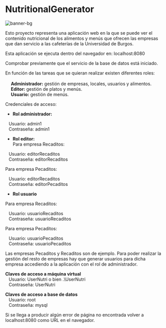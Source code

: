# NutritionalGenerator

![banner-bg](https://user-images.githubusercontent.com/84924718/154328112-aebbf957-1d71-4f91-93ba-bc88e80a4748.PNG)

Esto proyecto representa una aplicación web en la que se puede ver el contenido nutricional de los alimentos y menús que ofrecen las empresas que dan servicio a las cafeterías de la Universidad de Burgos.

Esta aplicación se ejecuta dentro del navegador en: localhost:8080

Comprobar previamente que el servicio de la base de datos está iniciado.

En función de las tareas que se quieran realizar existen diferentes roles: <br /> <br />
&ensp;&ensp; **Administrador:** gestión de empresas, locales, usuarios y alimentos. <br />
&ensp;&ensp; **Editor:** gestión de platos y menús. <br />
&ensp;&ensp; **Usuario:** gestión de menús. <br />

Credenciales de acceso:
  - **Rol administrador:** <br />
  
 &ensp;     Usuario:  admin1 <br />
 &ensp;     Contraseña: admin1 <br />
      
  - **Rol editor:** <br />
Para empresa Recaditos:  <br />

&ensp;      Usuario:  editorRecaditos <br />
&ensp;      Contraseña: editorRecaditos <br />

Para empresa Pecaditos:  <br />

&ensp;      Usuario:  editorRecaditos <br />
&ensp;      Contraseña: editorPecaditos <br />
      
  - **Rol usuario** <br />
  
Para empresa Recaditos:  <br />

&ensp;      Usuario:  usuarioRecaditos <br />
&ensp;      Contraseña: usuarioRecaditos <br />

Para empresa Pecaditos:  <br />

&ensp;      Usuario:  usuarioPecaditos <br />
&ensp;      Contraseña: usuarioPecaditos <br />

Las empresas Pecaditos y Recaditos son de ejemplo. Para poder realizar la gestión del resto de empresas hay que generar usuarios para dicha empresa accediendo a la aplicación con el rol de administrador.

**Claves de acceso a máquina virtual** <br />
&ensp; Usuario: UserNutri o bien .\UserNutri<br />
&ensp; Contraseña: UserNutri <br />

**Claves de acceso a base de datos** <br />
&ensp; Usuario: root <br />
&ensp; Contraseña: mysql <br />

Si se llega a producir algún error de página no encontrada volver a localhost:8080 como URL en el navegador.
